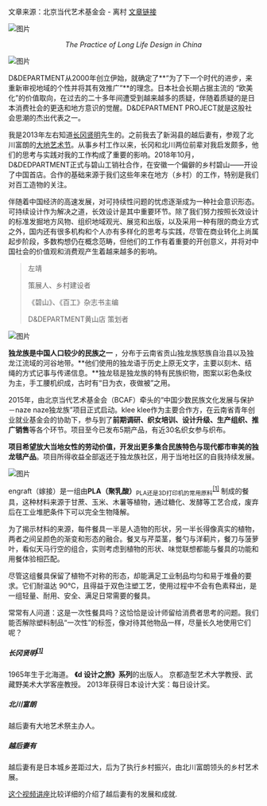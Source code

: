 文章来源：北京当代艺术基金会 - 离村 [文章链接](https://mp.weixin.qq.com/s/a4cxymgq3ktnJsmLYhSJ6Q)

![图片](../../image/ln/%5BBCAF%5D%E9%95%BF%E6%95%88%E8%AE%BE%E8%AE%A1%E5%9C%A8%E4%B8%AD%E5%9B%BD/640)

<div align="center" style="font-style: italic; font-color: gray">The Practice of Long Life Design in China</div>

![图片](../../image/ln/%5BBCAF%5D%E9%95%BF%E6%95%88%E8%AE%BE%E8%AE%A1%E5%9C%A8%E4%B8%AD%E5%9B%BD/640-162807733400228)

D&DEPARTMENT从2000年创立伊始，就确定了**“为了下一个时代的进步，来重新审视地域的个性并将其有效推广”**的理念。日本社会长期占据主流的 “欧美化”的价值取向，在过去的二十多年间遭受到越来越多的质疑，伴随着质疑的是日本消费社会的更迭和地方意识的觉醒。D&DEPARTMENT PROJECT就是这股社会思潮的杰出代表之一。

我是2013年左右知道[长冈贤明](#长冈贤明)先生的。之前我去了新潟县的越后妻有，参观了北川富朗的[大地艺术节](https://www.echigo-tsumari.jp/zh-tw/)。从事乡村工作以来，长冈和北川两位前辈对我启发颇多，他们的思考与实践对我的工作构成了重要的影响。2018年10月，D&DEDPARTMENT正式与碧山工销社合作，在安徽一个偏僻的乡村碧山——开设了中国首店。合作的基础来源于我们这些年来在地方（乡村）的工作，特别是我们对百工造物的关注。

伴随着中国经济的高速发展，对可持续性问题的忧虑逐渐成为一种社会意识形态。可持续设计作为解决之道，长效设计是其中重要环节。除了我们努力按照长效设计的标准发掘地方风物、组织地域观光、展览和出版，以及采用一种有限的商业方式之外，国内还有很多机构和个人亦有多样化的思考与实践，尽管在商业转化上尚属起步阶段，多数构想仍在概念范畴，但他们的工作有着重要的开创意义，并将对中国社会的价值观和消费观产生着越来越多的影响。

> 左靖
>
> 策展人、乡村建设者
>
> 《碧山》、《百工》杂志书主编
>
> D&DEPARTMENT黄山店 策划者

![图片](../../image/ln/%5BBCAF%5D%E9%95%BF%E6%95%88%E8%AE%BE%E8%AE%A1%E5%9C%A8%E4%B8%AD%E5%9B%BD/640-162807734859230)

**独龙族是中国人口较少的民族之一** ，分布于云南省贡山独龙族怒族自治县以及独龙江流域的河谷地带。**他们使用的独龙语于历史上原无文字，主要以刻木、结绳的方式记事与传递信息。**独龙毯是独龙族的特有民族织物，图案以彩色条纹为主，手工腰机织成，古时有“日为衣，夜做被”之用。

2015年，由北京当代艺术基金会（BCAF）牵头的“中国少数民族文化发展与保护－naze naze独龙族”项目正式启动。klee klee作为主要合作方，在云南省青年创业就业基金会的协助下，参与到了**前期调研、织女培训、设计升级、生产组织、推广销售**等各个环节。项目至今已发布5期产品，有近30名织女参与织布。

**项目希望放大当地女性的劳动价值，开发出更多集合民族特色与现代都市审美的独龙毯产品**。项目所得收益全部返还于独龙族社区，用于当地社区的自我持续发展。

![图片](../../image/ln/%5BBCAF%5D%E9%95%BF%E6%95%88%E8%AE%BE%E8%AE%A1%E5%9C%A8%E4%B8%AD%E5%9B%BD/640-162807736361332)

engraft（嫁接）是一组由**PLA（聚乳酸）**<sub>PLA还是3D打印机的常用原料</sub><sup>[[1]](https://zh.wikipedia.org/wiki/%E8%81%9A%E4%B9%B3%E9%85%B8)</sup> 制成的餐具，这种材料来源于甘蔗、玉米、木薯等植物，通过糖化、发酵等工艺合成，废弃后在工业堆肥条件下可以完全生物降解。

为了揭示材料的来源，每件餐具一半是人造物的形状，另一半长得像真实的植物，两者之间呈颜色的渐变和形态的融合。餐叉与芹菜茎，餐勺与洋蓟片，餐刀与菠萝叶，看似天马行空的组合，实则考虑到植物的形状、味觉联想都能与餐具的功能和用餐体验相匹配。

尽管这组餐具保留了植物不对称的形态，却能满足工业制品均匀和易于堆叠的要求。它们耐温达 90℃，且得益于双色注塑工艺，使用过程中不会有色素释出，是一组轻量、耐用、安全、满足日常需要的餐具。

常常有人问道：这是一次性餐具吗？这恰恰是设计师留给消费者思考的问题。我们能否解除塑料制品“一次性”的标签，像对待其他物品一样，尽量长久地使用它们呢？



##### 长冈贤明<sup>[[1]](https://www.brandstar.com.cn/in-depth/477)</sup>

1965年生于北海道。 **《d 设计之旅》系列**的出版人。 京都造型艺术大学教授、武藏野美术大学客座教授。 2013年获得日本设计大奖：每日设计奖。

##### 北川富朗

越后妻有大地艺术祭主办人。

##### 越后妻有

越后妻有是日本城乡差距过大，后为了执行乡村振兴，由北川富朗领头的乡村艺术展。

[这个视频讲座](https://www.bilibili.com/video/BV1mD4y1D78E?from=search&seid=6261101002783608213)比较详细的介绍了越后妻有的发展和成就.
